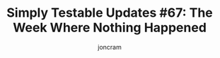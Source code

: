 ---
layout: default
title: "Simply Testable Updates #67: The Week Where Nothing Happened"
author: joncram
newsletter:
    issue_number: 67th
    url: https://us5.campaign-archive1.com/?u=ac75e33d993d2b502e333ddd0&id=683346632c
    highlights:
        - Nothing happened
        - Also nothing broke
    closing_sentence: Expect the next newsletter a week from now on December 4.
---